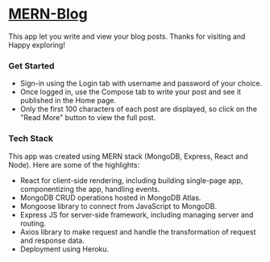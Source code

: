 # [MERN-Blog](https://merndailyblog.herokuapp.com/)

This app let you write and view your blog posts. Thanks for visiting and Happy exploring!

### Get Started
- Sign-in using the Login tab with username and password of your choice.
- Once logged in, use the Compose tab to write your post and see it published in the Home page.
- Only the first 100 characters of each post are displayed, so click on the "Read More" button to view the full post.

### Tech Stack
This app was created using MERN stack (MongoDB, Express, React and Node). Here are some of the highlights:
- React for client-side rendering, including building single-page app, componentizing the app, handling events.
- MongoDB CRUD operations hosted in MongoDB Atlas.
- Mongoose library to connect from JavaScript to MongoDB.
- Express JS for server-side framework, including managing server and routing.
- Axios library to make request and handle the transformation of request and response data.
- Deployment using Heroku.

